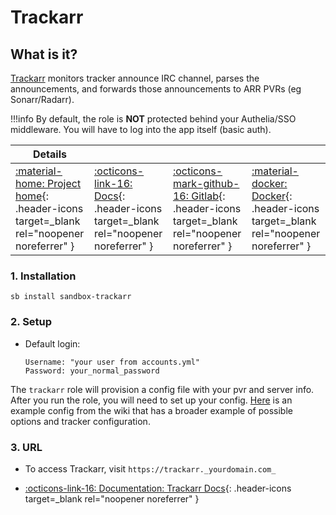 # Trackarr

## What is it?

[Trackarr](https://gitlab.com/cloudb0x/trackarr) monitors tracker announce IRC channel, parses the announcements, and forwards those announcements to ARR PVRs (eg Sonarr/Radarr).

!!!info
    By default, the role is **NOT** protected behind your Authelia/SSO middleware. You will have to log into the app itself (basic auth).

| Details     |             |             |             |
|-------------|-------------|-------------|-------------|
| [:material-home: Project home](https://gitlab.com/cloudb0x/trackarr){: .header-icons target=_blank rel="noopener noreferrer" } | [:octicons-link-16: Docs](https://gitlab.com/cloudb0x/trackarr/-/wikis/Configuration){: .header-icons target=_blank rel="noopener noreferrer" } | [:octicons-mark-github-16: Gitlab](https://gitlab.com/cloudb0x/trackarr){: .header-icons target=_blank rel="noopener noreferrer" } | [:material-docker: Docker](https://hub.docker.com/r/cloudb0x/trackarr){: .header-icons target=_blank rel="noopener noreferrer" }|

### 1. Installation

``` shell
sb install sandbox-trackarr
```

### 2. Setup

- Default login:

  ``` { .yaml}
  Username: "your user from accounts.yml"
  Password: your_normal_password
  ```

The `trackarr` role will provision a config file with your pvr and server info. After you run the role, you will need to set up your config. [Here](https://gitlab.com/cloudb0x/trackarr/-/wikis/Configuration/Sample) is an example config from the wiki that has a broader example of possible options and tracker configuration.

### 3. URL

- To access Trackarr, visit `https://trackarr._yourdomain.com_`

- [:octicons-link-16: Documentation: Trackarr Docs](https://gitlab.com/cloudb0x/trackarr/-/wikis/Configuration){: .header-icons target=_blank rel="noopener noreferrer" }
